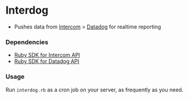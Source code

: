 # Interdog

- Pushes data from [Intercom](http://www.intercom.com) > [Datadog](http://datadoghq.com) for realtime reporting

### Dependencies

- [Ruby SDK for Intercom API](https://github.com/intercom/intercom-ruby)
- [Ruby SDK for Datadog API](https://github.com/DataDog/dogapi-rb)

### Usage

Run `interdog.rb` as a cron job on your server, as frequently as you need.
